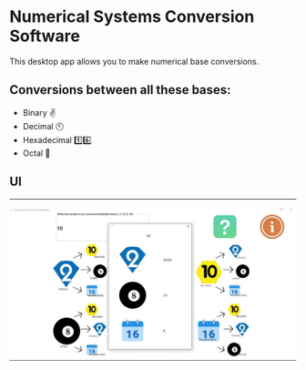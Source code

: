 # Numerical Systems Conversion Software

This desktop app allows you to make numerical base conversions.

## **Conversions between all these bases:**

- Binary ✌
- Decimal 🕙
- Hexadecimal 1️⃣6️⃣
- Octal 🎱

## UI

---

<img loading="lazy" alt="App running image" src="image.JPG" width=600>
